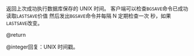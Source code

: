 返回上次成功执行数据库保存的 UNIX 时间。
客户端可以检查`BGSAVE`命令已成功读取`LASTSAVE`价值
然后发出`BGSAVE`命令并每隔 N 定期检查一次
秒，如果`LASTSAVE`改变。

@return

@integer回复：UNIX 时间戳。
